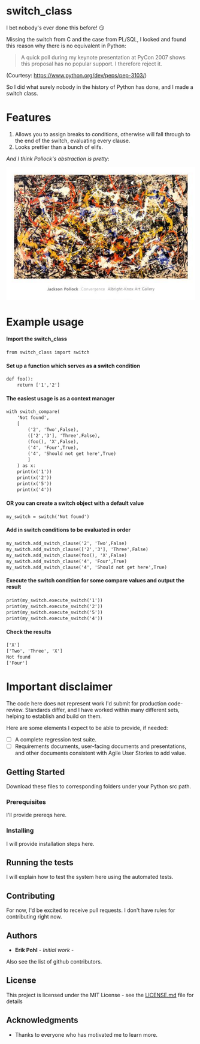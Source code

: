 # switch_class

I bet nobody's ever done this before! :smirk:

Missing the switch from C and the case from PL/SQL, I looked and found this reason why there is no equivalent in Python:

>A quick poll during my keynote presentation at PyCon 2007 shows this proposal has no popular support. I therefore reject it.

(Courtesy: https://www.python.org/dev/peps/pep-3103/)

So I did what surely nobody in the history of Python has done, and I made a switch class.

# Features

1. Allows you to assign breaks to conditions, otherwise will fall through to the end of the switch, evaluating every clause.
2. Looks prettier than a bunch of elifs.

*And I think Pollock's abstraction is pretty*:

![Convergence](https://github.com/ErikPohl-Lot49-Projects/Erik-Pohl-Repo/blob/master/media/convergence_u-l-ehp4w0.jpg "Eye of the beholder")

# Example usage

#### Import the switch_class
```
from switch_class import switch
```

#### Set up a function which serves as a switch condition
```
def foo():
    return ['1','2']
```

#### The easiest usage is as a context manager
````
with switch_compare(
    'Not found', 
    [
        ('2', 'Two',False), 
        (['2','3'], 'Three',False), 
        (foo(), 'X',False), 
        ('4', 'Four',True), 
        ('4', 'Should not get here',True)
        ]
    ) as x:
    print(x('1'))
    print(x('2'))
    print(x('5'))
    print(x('4'))
````

#### OR you can create a switch object with a default value
````
my_switch = switch('Not found')
````

#### Add in switch conditions to be evaluated in order
````
my_switch.add_switch_clause('2', 'Two',False)
my_switch.add_switch_clause(['2','3'], 'Three',False)
my_switch.add_switch_clause(foo(), 'X',False)
my_switch.add_switch_clause('4', 'Four',True)
my_switch.add_switch_clause('4', 'Should not get here',True)
````

#### Execute the switch condition for some compare values and output the result
````
print(my_switch.execute_switch('1'))
print(my_switch.execute_switch('2'))
print(my_switch.execute_switch('5'))
print(my_switch.execute_switch('4'))
````

#### Check the results
````
['X']
['Two', 'Three', 'X']
Not found
['Four']
````

# Important disclaimer

The code here does not represent work I'd submit for production code-review.  Standards differ, and I have worked within many different
sets, helping to establish and build on them.

Here are some elements I expect to be able to provide, if needed:

- [ ] A complete regression test suite.
- [ ] Requirements documents, user-facing documents and presentations, and other documents consistent with Agile User Stories to add value.

## Getting Started

Download these files to corresponding folders under your Python src path.

### Prerequisites

I'll provide prereqs here.

### Installing

I will provide installation steps here.

## Running the tests

I will explain how to test the system here using the automated tests.

## Contributing

For now, I'd be excited to receive pull requests.  I don't have rules for contributing right now.

## Authors

* **Erik Pohl** - *Initial work* - 

Also see the list of github contributors.

## License

This project is licensed under the MIT License - see the [LICENSE.md](LICENSE.md) file for details

## Acknowledgments

* Thanks to everyone who has motivated me to learn more.
